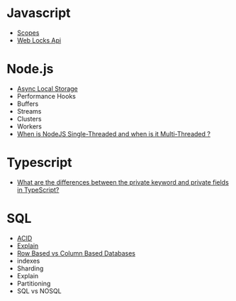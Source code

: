 # Javascript
- [Scopes](javascript/scope.md)
- [Web Locks Api](javascript/web_locks_api.md)

# Node.js
- [Async Local Storage](https://youtu.be/dTBVhFryQds)
- Performance Hooks
- Buffers
- Streams
- Clusters
- Workers
-  [When is NodeJS Single-Threaded and when is it Multi-Threaded ?](nodejs/threads.md)



# Typescript
- [What are the differences between the private keyword and private fields in TypeScript?](typescript/private_fields.md)

# SQL
- [ACID](sql/acid.md)
- [Explain](https://www.youtube.com/watch?v=P7EUFtjeAmI)
- [Row Based vs Column Based Databases](sql/comparaison_row_based_column_based_databases.md)
- indexes
- Sharding
- Explain
- Partitioning
- SQL vs NOSQL
